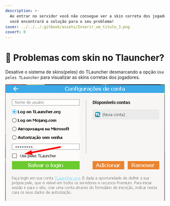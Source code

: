 ```yaml
---
description: >-
  Ao entrar no servidor você não consegue ver a skin correta dos jogadores? Aqui
  você encontrará a solução para o seu problema!
cover: ../../../.gitbook/assets/Inserir_um_titulo_3.png
coverY: 0
---
```


# 👕 Problemas com skin no Tlauncher?

Desative o sistema de skins(peles) do TLauncher desmarcando a opção `Use peles TLauncher` para visualizar as skins corretas dos jogadores.

![](<../../../.gitbook/assets/image (1) (1) (1) (1) (1) (1) (1) (1).png>)
